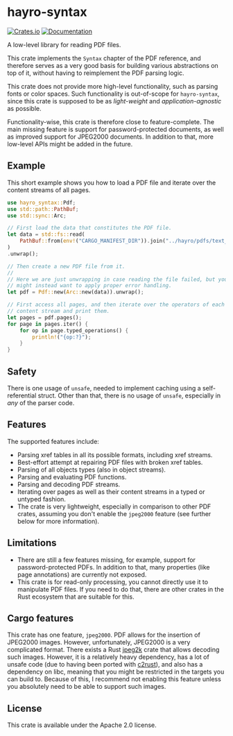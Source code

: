 # hayro-syntax

[![Crates.io](https://img.shields.io/crates/v/hayro-syntax.svg)](https://crates.io/crates/hayro-syntax)
[![Documentation](https://docs.rs/hayro-syntax/badge.svg)](https://docs.rs/hayro-syntax)

<!-- cargo-rdme start -->

A low-level library for reading PDF files.

This crate implements the `Syntax` chapter of the PDF reference, and therefore
serves as a very good basis for building various abstractions on top of it, without having to reimplement
the PDF parsing logic.

This crate does not provide more high-level functionality, such as parsing fonts or color spaces.
Such functionality is out-of-scope for `hayro-syntax`, since this crate is supposed to be
as *light-weight* and *application-agnostic* as possible. 

Functionality-wise, this crate is therefore close to feature-complete. The main missing feature 
is support for password-protected documents, as well as improved support for JPEG2000
documents. In addition to that, more low-level APIs might be added in the future.

## Example
This short example shows you how to load a PDF file and iterate over the content streams of all
pages.
```rust
use hayro_syntax::Pdf;
use std::path::PathBuf;
use std::sync::Arc;

// First load the data that constitutes the PDF file.
let data = std::fs::read(
    PathBuf::from(env!("CARGO_MANIFEST_DIR")).join("../hayro/pdfs/text_with_rise.pdf"),
)
.unwrap();

// Then create a new PDF file from it.
//
// Here we are just unwrapping in case reading the file failed, but you
// might instead want to apply proper error handling.
let pdf = Pdf::new(Arc::new(data)).unwrap();

// First access all pages, and then iterate over the operators of each page's
// content stream and print them.
let pages = pdf.pages();
for page in pages.iter() {
    for op in page.typed_operations() {
        println!("{op:?}");
    }
}
```

## Safety
There is one usage of `unsafe`, needed to implement caching using a self-referential struct. Other
than that, there is no usage of `unsafe`, especially in _any_ of the parser code.

## Features
The supported features include:
- Parsing xref tables in all its possible formats, including xref streams.
- Best-effort attempt at repairing PDF files with broken xref tables.
- Parsing of all objects types (also in object streams).
- Parsing and evaluating PDF functions.
- Parsing and decoding PDF streams.
- Iterating over pages as well as their content streams in a typed or untyped fashion.
- The crate is very lightweight, especially in comparison to other PDF crates, assuming you don't
  enable the `jpeg2000` feature (see further below for more information).

## Limitations
- There are still a few features missing, for example, support for 
  password-protected PDFs. In addition to that, many properties (like page annotations) are 
  currently not exposed.
- This crate is for read-only processing, you cannot directly use it to manipulate PDF files.
  If you need to do that, there are other crates in the Rust ecosystem that are suitable for this.

## Cargo features
This crate has one feature, `jpeg2000`. PDF allows for the insertion of JPEG2000 images. However,
unfortunately, JPEG2000 is a very complicated format. There exists a Rust
[jpeg2k](https://github.com/Neopallium/jpeg2k) crate that allows decoding such images. However, it is a
relatively heavy dependency, has a lot of unsafe code (due to having been ported with 
[c2rust](https://c2rust.com/)), and also has a dependency on libc, meaning that you might be 
restricted in the targets you can build to. Because of this, I recommend not enabling this feature 
unless you absolutely need to be able to support such images.

<!-- cargo-rdme end -->

## License
This crate is available under the Apache 2.0 license.